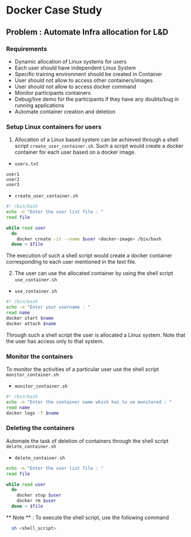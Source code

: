# Docker Case Study

## Problem : Automate Infra allocation for L&D

### Requirements

* Dynamic allocation of Linux systems for users
* Each user should have independent Linux System
* Specific training environment should be created in Container
* User should not allow to access other containers/images
* User should not allow to access docker command
* Monitor participants containers
* Debug/live demo for the participants if they have any doubts/bug in running applications
* Automate container creation and deletion

### Setup Linux containers for users

1. Allocation of a Linux based system can be achieved through a shell script `create_user_container.sh`. Such a script would create a docker container for each user based on a docker image.

  * `users.txt`

  ```
  user1
  user2
  user3
  ```

  * `create_user_container.sh`

  ```bash
  #! /bin/bash
  echo -n "Enter the user list file : "
  read file

  while read user
    do
      docker create -it --name $user <docker-image> /bin/bash
    done < $file
  ```

  The execution of such a shell script would create a docker container corresponding to each user mentioned in the text file.

2. The user can use the allocated container by using the shell script `use_container.sh`

  * `use_container.sh`

  ```bash
  #! /bin/bash
  echo -n "Enter your username : "
  read name
  docker start $name
  docker attach $name
  ```

  Through such a shell script the user is allocated a Linux system. Note that the user has access only to that system.

### Monitor the containers

To monitor the activities of a particular user use the shell script `monitor_container.sh`

  * `monitor_container.sh`

  ```bash
  #! /bin/bash
  echo -n "Enter the container name which has to ne monitored : "
  read name
  docker logs -f $name
  ```

### Deleting the containers

Automate the task of deletion of containers through the shell script  `delete_container.sh`

  * `delete_container.sh`

  ```bash
  echo -n "Enter the user list file : "
  read file

  while read user
    do
      docker stop $user
      docker rm $user
    done < $file
  ```

** Note ** : To execute the shell script, use the following command

```bash
  sh <shell_script>
```
